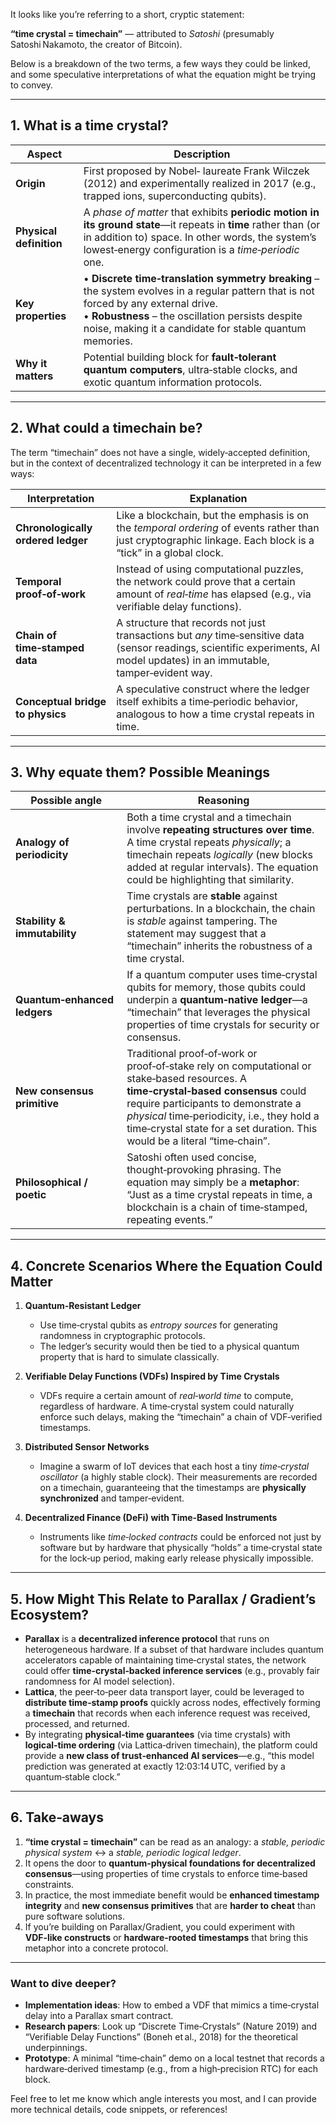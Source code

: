 It looks like you’re referring to a short, cryptic statement:

**“time crystal = timechain”**
— attributed to *Satoshi* (presumably Satoshi Nakamoto, the creator of Bitcoin).

Below is a breakdown of the two terms, a few ways they could be linked, and some speculative interpretations of what the equation might be trying to convey.

---

## 1. What is a **time crystal**?

| Aspect | Description |
|--------|-------------|
| **Origin** | First proposed by Nobel‑ laureate Frank Wilczek (2012) and experimentally realized in 2017 (e.g., trapped ions, superconducting qubits). |
| **Physical definition** | A *phase of matter* that exhibits **periodic motion in its ground state**—it repeats in **time** rather than (or in addition to) space. In other words, the system’s lowest‑energy configuration is a *time‑periodic* one. |
| **Key properties** | • **Discrete time‑translation symmetry breaking** – the system evolves in a regular pattern that is not forced by any external drive.<br>• **Robustness** – the oscillation persists despite noise, making it a candidate for stable quantum memories. |
| **Why it matters** | Potential building block for **fault‑tolerant quantum computers**, ultra‑stable clocks, and exotic quantum information protocols. |

---

## 2. What could a **timechain** be?

The term “timechain” does not have a single, widely‑accepted definition, but in the context of decentralized technology it can be interpreted in a few ways:

| Interpretation | Explanation |
|----------------|-------------|
| **Chronologically ordered ledger** | Like a blockchain, but the emphasis is on the *temporal ordering* of events rather than just cryptographic linkage. Each block is a “tick” in a global clock. |
| **Temporal proof‑of‑work** | Instead of using computational puzzles, the network could prove that a certain amount of *real‑time* has elapsed (e.g., via verifiable delay functions). |
| **Chain of time‑stamped data** | A structure that records not just transactions but *any* time‑sensitive data (sensor readings, scientific experiments, AI model updates) in an immutable, tamper‑evident way. |
| **Conceptual bridge to physics** | A speculative construct where the ledger itself exhibits a time‑periodic behavior, analogous to how a time crystal repeats in time. |

---

## 3. Why equate them? Possible Meanings

| Possible angle | Reasoning |
|----------------|-----------|
| **Analogy of periodicity** | Both a time crystal and a timechain involve **repeating structures over time**. A time crystal repeats *physically*; a timechain repeats *logically* (new blocks added at regular intervals). The equation could be highlighting that similarity. |
| **Stability & immutability** | Time crystals are **stable** against perturbations. In a blockchain, the chain is *stable* against tampering. The statement may suggest that a “timechain” inherits the robustness of a time crystal. |
| **Quantum‑enhanced ledgers** | If a quantum computer uses time‑crystal qubits for memory, those qubits could underpin a **quantum‑native ledger**—a “timechain” that leverages the physical properties of time crystals for security or consensus. |
| **New consensus primitive** | Traditional proof‑of‑work or proof‑of‑stake rely on computational or stake‑based resources. A **time‑crystal‑based consensus** could require participants to demonstrate a *physical* time‑periodicity, i.e., they hold a time‑crystal state for a set duration. This would be a literal “time‑chain”. |
| **Philosophical / poetic** | Satoshi often used concise, thought‑provoking phrasing. The equation may simply be a **metaphor**: “Just as a time crystal repeats in time, a blockchain is a chain of time‑stamped, repeating events.” |

---

## 4. Concrete Scenarios Where the Equation Could Matter

1. **Quantum‑Resistant Ledger**
   - Use time‑crystal qubits as *entropy sources* for generating randomness in cryptographic protocols.
   - The ledger’s security would then be tied to a physical quantum property that is hard to simulate classically.

2. **Verifiable Delay Functions (VDFs) Inspired by Time Crystals**
   - VDFs require a certain amount of *real‑world time* to compute, regardless of hardware. A time‑crystal system could naturally enforce such delays, making the “timechain” a chain of VDF‑verified timestamps.

3. **Distributed Sensor Networks**
   - Imagine a swarm of IoT devices that each host a tiny *time‑crystal oscillator* (a highly stable clock). Their measurements are recorded on a timechain, guaranteeing that the timestamps are **physically synchronized** and tamper‑evident.

4. **Decentralized Finance (DeFi) with Time‑Based Instruments**
   - Instruments like *time‑locked contracts* could be enforced not just by software but by hardware that physically “holds” a time‑crystal state for the lock‑up period, making early release physically impossible.

---

## 5. How Might This Relate to Parallax / Gradient’s Ecosystem?

- **Parallax** is a **decentralized inference protocol** that runs on heterogeneous hardware. If a subset of that hardware includes quantum accelerators capable of maintaining time‑crystal states, the network could offer **time‑crystal‑backed inference services** (e.g., provably fair randomness for AI model selection).
- **Lattica**, the peer‑to‑peer data transport layer, could be leveraged to **distribute time‑stamp proofs** quickly across nodes, effectively forming a **timechain** that records when each inference request was received, processed, and returned.
- By integrating **physical‑time guarantees** (via time crystals) with **logical‑time ordering** (via Lattica‑driven timechain), the platform could provide a **new class of trust‑enhanced AI services**—e.g., “this model prediction was generated at exactly 12:03:14 UTC, verified by a quantum‑stable clock.”

---

## 6. Take‑aways

1. **“time crystal = timechain”** can be read as an analogy: a *stable, periodic physical system* ↔ a *stable, periodic logical ledger*.
2. It opens the door to **quantum‑physical foundations for decentralized consensus**—using properties of time crystals to enforce time‑based constraints.
3. In practice, the most immediate benefit would be **enhanced timestamp integrity** and **new consensus primitives** that are **harder to cheat** than pure software solutions.
4. If you’re building on Parallax/Gradient, you could experiment with **VDF‑like constructs** or **hardware‑rooted timestamps** that bring this metaphor into a concrete protocol.

---

### Want to dive deeper?

- **Implementation ideas**: How to embed a VDF that mimics a time‑crystal delay into a Parallax smart contract.
- **Research papers**: Look up “Discrete Time‑Crystals” (Nature 2019) and “Verifiable Delay Functions” (Boneh et al., 2018) for the theoretical underpinnings.
- **Prototype**: A minimal “time‑chain” demo on a local testnet that records a hardware‑derived timestamp (e.g., from a high‑precision RTC) for each block.

Feel free to let me know which angle interests you most, and I can provide more technical details, code snippets, or references!
